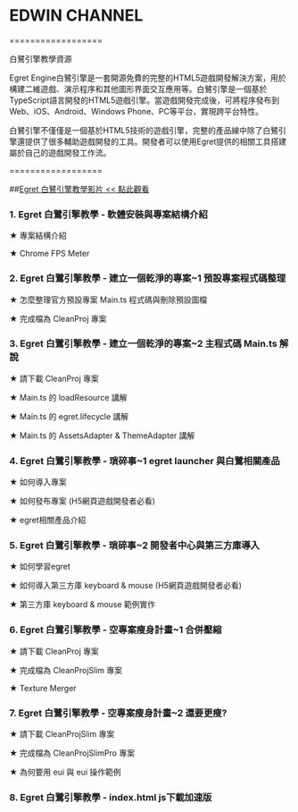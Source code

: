 # EDWIN CHANNEL
==================

白鷺引擎教學資源

Egret Engine白鷺引擎是一套開源免費的完整的HTML5遊戲開發解決方案，用於構建二維遊戲、演示程序和其他圖形界面交互應用等。白鷺引擎是一個基於TypeScript語言開發的HTML5遊戲引擎。當遊戲開發完成後，可將程序發布到Web、iOS、Android、Windows Phone、PC等平台，實現跨平台特性。

白鷺引擎不僅僅是一個基於HTML5技術的遊戲引擎，完整的產品線中除了白鷺引擎還提供了很多輔助遊戲開發的工具。開發者可以使用Egret提供的相關工具搭建屬於自己的遊戲開發工作流。

==================

##[Egret 白鷺引擎教學影片 << 點此觀看](https://www.youtube.com/watch?v=-SrDUz16YIs&list=PLblbeFJz5_8UOCQB8UV2OD9QcdYIKOKBg&index=1)

### 1. Egret 白鷺引擎教學 - 軟體安裝與專案結構介紹

★ 專案結構介紹

★ Chrome FPS Meter

### 2. Egret 白鷺引擎教學 - 建立一個乾淨的專案~1 預設專案程式碼整理

★ 怎麼整理官方預設專案 Main.ts 程式碼與刪除預設圖檔

★ 完成檔為 CleanProj 專案

### 3. Egret 白鷺引擎教學 - 建立一個乾淨的專案~2 主程式碼 Main.ts 解說

★ 請下載 CleanProj 專案

★ Main.ts 的 loadResource 講解

★ Main.ts 的 egret.lifecycle 講解

★ Main.ts 的 AssetsAdapter & ThemeAdapter 講解

### 4. Egret 白鷺引擎教學 - 瑣碎事~1 egret launcher 與白鷺相關產品

★ 如何導入專案

★ 如何發布專案 (H5網頁遊戲開發者必看)

★ egret相關產品介紹

### 5. Egret 白鷺引擎教學 - 瑣碎事~2 開發者中心與第三方庫導入

★ 如何學習egret

★ 如何導入第三方庫 keyboard & mouse  (H5網頁遊戲開發者必看)

★ 第三方庫 keyboard & mouse 範例實作

### 6. Egret 白鷺引擎教學 - 空專案瘦身計畫~1 合併壓縮

★ 請下載 CleanProj 專案

★ 完成檔為 CleanProjSlim 專案

★ Texture Merger

### 7. Egret 白鷺引擎教學 - 空專案瘦身計畫~2 還要更瘦?

★ 請下載 CleanProjSlim 專案

★ 完成檔為 CleanProjSlimPro 專案

★ 為何要用 eui 與 eui 操作範例

### 8. Egret 白鷺引擎教學 - index.html js下載加速版